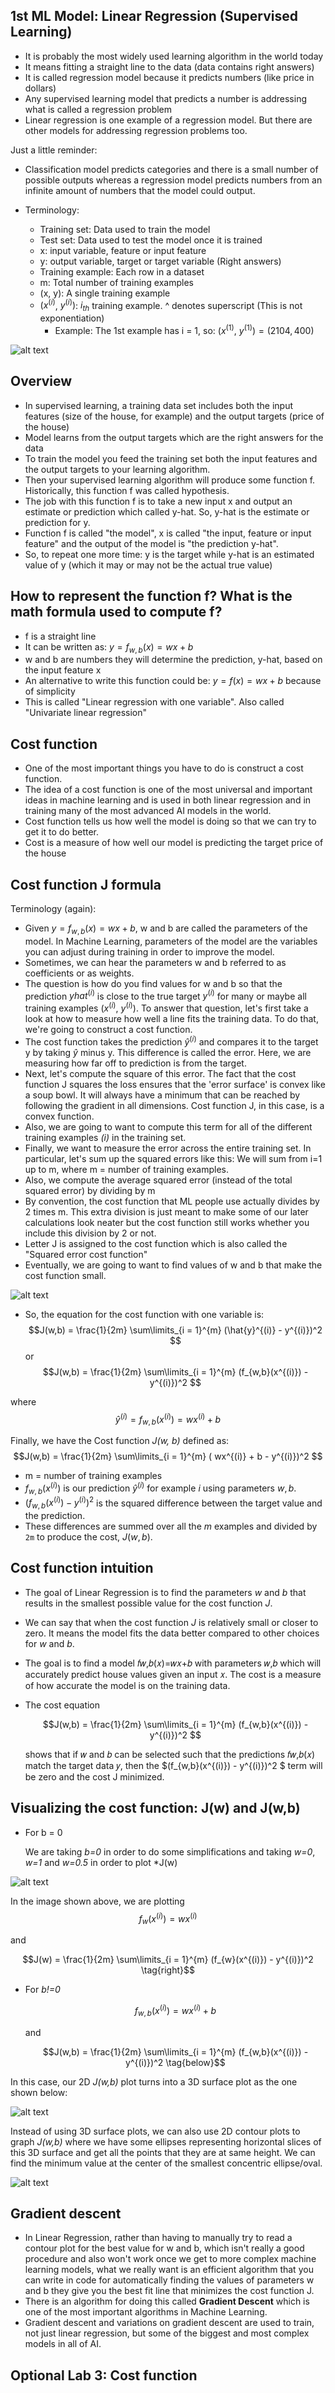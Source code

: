 ## 1st ML Model: Linear Regression (Supervised Learning)

- It is probably the most widely used learning algorithm in the world today
- It means fitting a straight line to the data (data contains right answers)
- It is called regression model because it predicts numbers (like price in dollars)
- Any supervised learning model that predicts a number is addressing what is called a regression problem
- Linear regression is one example of a regression model. But there are other models for addressing regression problems too.

Just a little reminder: 
- Classification model predicts categories and there is a small number of possible outputs whereas a regression model predicts numbers from an infinite amount of numbers that the model could output.

- Terminology:

    - Training set: Data used to train the model
    - Test set: Data used to test the model once it is trained
    - x: input variable, feature or input feature
    - y: output variable, target or target variable (Right answers)
    - Training example: Each row in a dataset
    - m: Total number of training examples
    - (x, y): A single training example
    - $(x^{(i)}$, $y^{(i)})$: $i_{th}$ training example. ^ denotes superscript (This is not exponentiation)
        - Example: The 1st example has i = 1, so:
            $(x^{(1)}$, $y^{(1)}) = (2104, 400)$


![alt text](./images_for_4/image1.png)

## Overview

- In supervised learning, a training data set includes both the input features (size of the house, for example) and the output targets (price of the house)
- Model learns from the output targets which are the right answers for the data
- To train the model you feed the training set both the input features and the output targets to your learning algorithm. 
- Then your supervised learning algorithm will produce some function f. Historically, this function f was called hypothesis.
- The job with this function f is to take a new input x and output an estimate or prediction which called y-hat. So, y-hat is the estimate or prediction for y.
- Function f is called "the model", x is called "the input, feature or input feature" and the output of the model is "the prediction y-hat".
- So, to repeat one more time: y is the target while y-hat is an estimated value of y (which it may or may not be the actual true value)

## How to represent the function f? What is the math formula used to compute f?

- f is a straight line
- It can be written as: $y = f_{w,b}(x) = wx + b$
- w and b are numbers they will determine the prediction, y-hat, based on the input feature x
- An alternative to write this function could be: $y = f(x) = wx + b$ because of simplicity
- This is called "Linear regression with one variable". Also called "Univariate linear regression"

## Cost function

- One of the most important things you have to do is construct a cost function.
- The idea of a cost function is one of the most universal and important ideas in machine learning and is used in both linear regression and in training many of the most advanced AI models in the world.
- Cost function tells us how well the model is doing so that we can try to get it to do better.
- Cost is a measure of how well our model is predicting the target price of the house

## Cost function J formula

Terminology (again):
- Given $y = f_{w,b}(x) = wx + b$, w and b are called the parameters of the model. In Machine Learning, parameters of the model are the variables you can adjust during training in order to improve the model.
- Sometimes, we can hear the parameters w and b referred to as coefficients or as weights.
- The question is how do you find values for w and b so that the prediction $yhat^{(i)}$ is close to the true target $y^{(i)}$ for many or maybe all training examples $(x^{(i)}$, $y^{(i)})$. To answer that question, let's first take a look at how to measure how well a line fits the training data. To do that, we're going to construct a cost function.
- The cost function takes the prediction $\hat{y}^{(i)}$ and compares it to the target y by taking $\hat{y}$ minus y. This difference is called the error. Here, we are measuring how far off to prediction is from the target.
- Next, let's compute the square of this error. The fact that the cost function J squares the loss ensures that the 'error surface' is convex like a soup bowl. It will always have a minimum that can be reached by following the gradient in all dimensions. Cost function J, in this case, is a convex function.
- Also, we are going to want to compute this term for all of the different training examples *(i)* in the training set.
- Finally, we want to measure the error across the entire training set. In particular, let's sum up the squared errors like this: We will sum from i=1 up to m, where m = number of training examples.
- Also, we compute the average squared error (instead of the total squared error) by dividing by m
- By convention, the cost function that ML people use actually divides by 2 times m. This extra division is just meant to make some of our later calculations look neater but the cost function still works whether you include this division by 2 or not.
- Letter J is assigned to the cost function which is also called the "Squared error cost function"
- Eventually, we are going to want to find values of w and b that make the cost function small.

![alt text](./images_for_4/image2.png)

- So, the equation for the cost function with one variable is:
$$J(w,b) = \frac{1}{2m} \sum\limits_{i = 1}^{m} (\hat{y}^{(i)} - y^{(i)})^2 $$ 
or
$$J(w,b) = \frac{1}{2m} \sum\limits_{i = 1}^{m} (f_{w,b}(x^{(i)}) - y^{(i)})^2 $$ 

where 
$$\hat{y}^{(i)} = f_{w,b}(x^{(i)}) = wx^{(i)} + b $$

Finally, we have the Cost function *J(w, b)* defined as:
$$J(w,b) = \frac{1}{2m} \sum\limits_{i = 1}^{m} ( wx^{(i)} + b - y^{(i)})^2 $$ 

- m = number of training examples
- $f_{w,b}(x^{(i)})$ is our prediction $\hat{y}^{(i)}$ for example $i$ using parameters $w,b$.  
- $(f_{w,b}(x^{(i)}) -y^{(i)})^2$ is the squared difference between the target value and the prediction.   
- These differences are summed over all the $m$ examples and divided by `2m` to produce the cost, $J(w,b)$.  

## Cost function intuition

- The goal of Linear Regression is to find the parameters *w* and *b* that results in the smallest possible value for the cost function *J*.
- We can say that when the cost function *J* is relatively small or closer to zero. It means the model fits the data better compared to other choices for *w* and *b*.
- The goal is to find a model 𝑓𝑤,𝑏(𝑥)=𝑤𝑥+𝑏 with parameters 𝑤,𝑏 which will accurately predict house values given an input 𝑥. The cost is a measure of how accurate the model is on the training data.
- The cost equation

    $$J(w,b) = \frac{1}{2m} \sum\limits_{i = 1}^{m} (f_{w,b}(x^{(i)}) - y^{(i)})^2 $$ 

    shows that if 𝑤 and 𝑏 can be selected such that the predictions 𝑓𝑤,𝑏(𝑥) match the target data 𝑦, then the $(f_{w,b}(x^{(i)}) - y^{(i)})^2 $
    term will be zero and the cost J minimized.

## Visualizing the cost function: J(w) and J(w,b)

* For b = 0

    We are taking *b=0* in order to do some simplifications and taking *w=0*, *w=1* and *w=0.5* in order to plot *J(w)

![alt text](./images_for_4/image3.png)

In the image shown above, we are plotting $$f_{w}(x^{(i)}) = wx^{(i)} \tag{left}$$

and 

$$J(w) = \frac{1}{2m} \sum\limits_{i = 1}^{m} (f_{w}(x^{(i)}) - y^{(i)})^2 \tag{right}$$ 

* For *b!=0*
    
    $$f_{w,b}(x^{(i)}) = wx^{(i)}+b$$

    and 

    $$J(w,b) = \frac{1}{2m} \sum\limits_{i = 1}^{m} (f_{w,b}(x^{(i)}) - y^{(i)})^2 \tag{below}$$ 

In this case, our 2D *J(w,b)* plot turns into a 3D surface plot as the one shown below:

![alt text](./images_for_4/image4.png)

Instead of using 3D surface plots, we can also use 2D contour plots to graph *J(w,b)* where we have some ellipses representing horizontal slices of this 3D surface and get all the points that they are at same height. We can find the minimum value at the center of the smallest concentric ellipse/oval.

![alt text](./images_for_4/image5.png)

## Gradient descent

- In Linear Regression, rather than having to manually try to read a contour plot for the best value for w and b, which isn't really a good procedure and also won't work once we get to more complex machine learning models, what we really want is an efficient algorithm that you can write in code for automatically finding the values of parameters w and b they give you the best fit line that minimizes the cost function J. 
- There is an algorithm for doing this called **Gradient Descent** which is one of the most important algorithms in Machine Learning. 
- Gradient descent and variations on gradient descent are used to train, not just linear regression, but some of the biggest and most complex models in all of AI.

## Optional Lab 3: Cost function